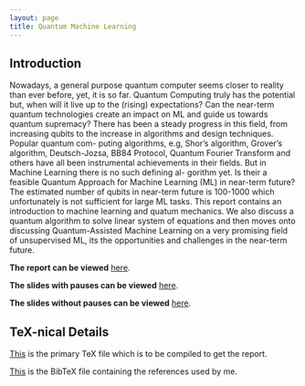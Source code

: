 ```yaml
---
layout: page
title: Quantum Machine Learning
---
```


Introduction
------------

Nowadays, a general purpose quantum computer seems closer to reality than ever before, yet, it is so far. Quantum Computing truly has the potential but, when will it live up to the (rising) expectations? Can the near-term quantum technologies create an impact on ML and guide us towards quantum supremacy? There has been a steady progress in this field, from increasing qubits to the increase in algorithms and design techniques. Popular quantum com- puting algorithms, e.g, Shor’s algorithm, Grover’s algorithm, Deutsch-Jozsa, BB84 Protocol, Quantum Fourier Transform and others have all been instrumental achievements in their fields. But in Machine Learning there is no such defining al- gorithm yet. Is their a feasible Quantum Approach for Machine Learning (ML) in near-term future? The estimated number of qubits in near-term future is 100-1000 which unfortunately is not sufficient for large ML tasks. This report contains an introduction to machine learning and quatum mechanics. We also discuss a quantum algorithm to solve linear system of equations and then moves onto discussing Quantum-Assisted Machine Learning on a very promising field of unsupervised ML, its the opportunities and challenges in the near-term future.

**The report can be viewed** [here](Report/main.pdf).

**The slides with pauses can be viewed** [here](Slides/QML%20with%20pauses.pdf).

**The slides without pauses can be viewed** [here](Slides/QML%20without%20pauses.pdf).

TeX-nical Details
-----------------

[This](Report/main.tex) is the primary TeX file which is to be compiled to get the report.

[This](Report/references.bib) is the BibTeX file containing the references used by me.